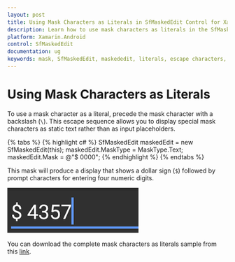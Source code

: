 ```yaml
---
layout: post
title: Using Mask Characters as Literals in SfMaskedEdit Control for Xamarin.Android Platform
description: Learn how to use mask characters as literals in the SfMaskedEdit control for the Xamarin.Android platform.
platform: Xamarin.Android
control: SfMaskedEdit
documentation: ug 
keywords: mask, SfMaskedEdit, maskededit, literals, escape characters, backslash
---
```



# Using Mask Characters as Literals

To use a mask character as a literal, precede the mask character with a backslash (`\`). This escape sequence allows you to display special mask characters as static text rather than as input placeholders.

{% tabs %}
{% highlight c# %}
SfMaskedEdit maskedEdit = new SfMaskedEdit(this);
maskedEdit.MaskType = MaskType.Text;
maskedEdit.Mask = @"\$ 0000";
{% endhighlight %}
{% endtabs %}

This mask will produce a display that shows a dollar sign (`$`) followed by prompt characters for entering four numeric digits.

![Using Mask Characters as Literals](SfMaskedEditImages/MaskAsLiterals.png)

You can download the complete mask characters as literals sample from this [link](http://files2.syncfusion.com/Xamarin.Android/Samples/MaskedEdit_UsingMaskCharactersAsLiterals.zip).
